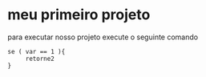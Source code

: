 # meu primeiro projeto 

para executar nosso projeto execute o seguinte comando 
```
se ( var == 1 ){
     retorne2
}     
```
